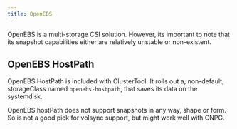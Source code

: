 ```yaml
---
title: OpenEBS
---
```


OpenEBS is a multi-storage CSI solution.
However, its important to note that its snapshot capabilities either are relatively unstable or non-existent.

## OpenEBS HostPath

OpenEBS HostPath is included with ClusterTool.
It rolls out a, non-default, storageClass named `openebs-hostpath`, that saves its data on the systemdisk.

OpenEBS hostPath does not support snapshots in any way, shape or form. So is not a good pick for volsync support, but might work well with CNPG.

